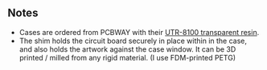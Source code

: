 ## Notes
* Cases are ordered from PCBWAY with their [UTR-8100 transparent resin](https://www.pcbway.com/rapid-prototyping/3d-printing/plastic/resin/UTR-8100/).
* The shim holds the circuit board securely in place within in the case, and also holds the artwork against the case window. It can be 3D printed / milled from any rigid material. (I use FDM-printed PETG)